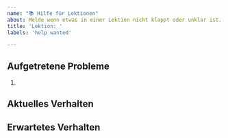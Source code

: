 ```yaml
---
name: "📚 Hilfe für Lektionen"
about: Melde wenn etwas in einer Lektion nicht klappt oder unklar ist.
title: 'Lektion: '
labels: 'help wanted'

---
```

<!--
  Bitte beschreibe möglichst genau was deine Probleme sind.
-->

## Aufgetretene Probleme

1.

## Aktuelles Verhalten


## Erwartetes Verhalten
